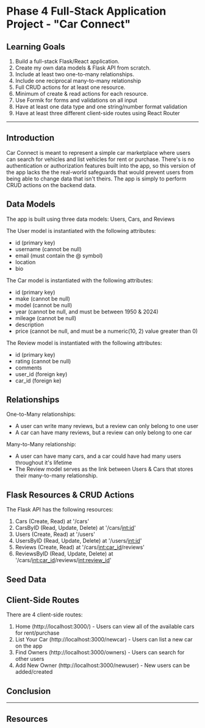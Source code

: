 # Phase 4 Full-Stack Application Project - "Car Connect"

## Learning Goals

1. Build a full-stack Flask/React application.
2. Create my own data models & Flask API from scratch.
3. Include at least two one-to-many relationships.
4. Include one reciprocal many-to-many relationship
5. Full CRUD actions for at least one resource. 
6. Minimum of create & read actions for each resource.
7. Use Formik for forms and validations on all input
8. Have at least one data type and one string/number format validation
9. Have at least three different client-side routes using React Router

---

## Introduction

Car Connect is meant to represent a simple car marketplace where users can search for vehicles and list vehicles for rent or purchase. There's is no authentication or authorization features built into the app, so this version of the app lacks the the real-world safeguards that would prevent users from being able to change data that isn't theirs. The app is simply to perform CRUD actions on the backend data.

## Data Models

The app is built using three data models: Users, Cars, and Reviews

The User model is instantiated with the following attributes:
- id (primary key)
- username (cannot be null)
- email (must contain the @ symbol)
- location
- bio 

The Car model is instantiated with the following attributes:
- id (primary key)
- make (cannot be null)
- model (cannot be null)
- year (cannot be null, and must be between 1950 & 2024)
- mileage (cannot be null)
- description 
- price (cannot be null, and must be a numeric(10, 2) value greater than 0)

The Review model is instantiated with the following attributes:
- id (primary key)
- rating (cannot be null)
- comments
- user_id (foreign key)
- car_id (foreign ke)

## Relationships

One-to-Many relationships:
- A user can write many reviews, but a review can only belong to one user
- A car can have many reviews, but a review can only belong to one car

Many-to-Many relationship:
-  A user can have many cars, and a car could have had many users throughout it's lifetime
- The Review model serves as the link between Users & Cars that stores their many-to-many relationship.

## Flask Resources & CRUD Actions

The Flask API has the following resources:

1. Cars (Create, Read) at '/cars'
2. CarsByID (Read, Update, Delete) at '/cars/<int:id>'
3. Users (Create, Read) at '/users'
4. UsersByID (Read, Update, Delete) at '/users/<int:id>'
5. Reviews (Create, Read) at '/cars/<int:car_id>/reviews'
6. ReviewsByID (Read, Update, Delete) at '/cars/<int:car_id>/reviews/<int:review_id>'

## Seed Data


## Client-Side Routes

There are 4 client-side routes:

1. Home (http://localhost:3000/) - Users can view all of the available cars for rent/purchase
2. List Your Car (http://localhost:3000/newcar) - Users can list a new car on the app
3. Find Owners (http://localhost:3000/owners) - Users can search for other users
4. Add New Owner (http://localhost:3000/newuser) - New users can be added/created

## Conclusion

---

## Resources